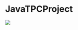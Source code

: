 # JavaTPCProject
<a href="https://github.com/hhyewon/JavaTPCProject" target="_blank"><img src="https://img.shields.io/badge/GitHub-181717?style=flat-square&logo=GitHub&logoColor=white"/></a>
